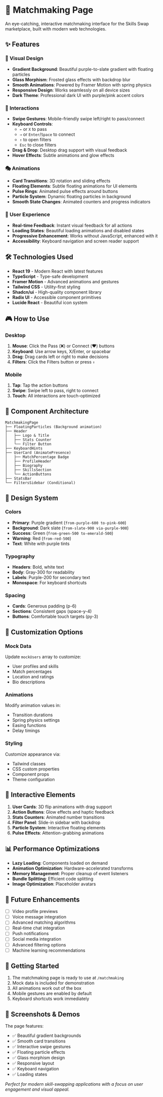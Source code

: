 # 🎯 Matchmaking Page

An eye-catching, interactive matchmaking interface for the Skills Swap marketplace, built with modern web technologies.

## ✨ Features

### 🎨 **Visual Design**

-   **Gradient Background**: Beautiful purple-to-slate gradient with floating particles
-   **Glass Morphism**: Frosted glass effects with backdrop blur
-   **Smooth Animations**: Powered by Framer Motion with spring physics
-   **Responsive Design**: Works seamlessly on all device sizes
-   **Dark Theme**: Professional dark UI with purple/pink accent colors

### 🚀 **Interactions**

-   **Swipe Gestures**: Mobile-friendly swipe left/right to pass/connect
-   **Keyboard Controls**:
    -   `←` or `X` to pass
    -   `→` or `Enter`/`Space` to connect
    -   `↑` to open filters
    -   `Esc` to close filters
-   **Drag & Drop**: Desktop drag support with visual feedback
-   **Hover Effects**: Subtle animations and glow effects

### 🎭 **Animations**

-   **Card Transitions**: 3D rotation and sliding effects
-   **Floating Elements**: Subtle floating animations for UI elements
-   **Pulse Rings**: Animated pulse effects around buttons
-   **Particle System**: Dynamic floating particles in background
-   **Smooth State Changes**: Animated counters and progress indicators

### 📱 **User Experience**

-   **Real-time Feedback**: Instant visual feedback for all actions
-   **Loading States**: Beautiful loading animations and disabled states
-   **Progressive Enhancement**: Works without JavaScript, enhanced with it
-   **Accessibility**: Keyboard navigation and screen reader support

## 🛠️ **Technologies Used**

-   **React 19** - Modern React with latest features
-   **TypeScript** - Type-safe development
-   **Framer Motion** - Advanced animations and gestures
-   **Tailwind CSS** - Utility-first styling
-   **Shadcn/ui** - High-quality component library
-   **Radix UI** - Accessible component primitives
-   **Lucide React** - Beautiful icon system

## 🎮 **How to Use**

### Desktop

1. **Mouse**: Click the Pass (❌) or Connect (❤️) buttons
2. **Keyboard**: Use arrow keys, X/Enter, or spacebar
3. **Drag**: Drag cards left or right to make decisions
4. **Filters**: Click the Filters button or press `↑`

### Mobile

1. **Tap**: Tap the action buttons
2. **Swipe**: Swipe left to pass, right to connect
3. **Touch**: All interactions are touch-optimized

## 🎯 **Component Architecture**

```
MatchmakingPage
├── FloatingParticles (Background animation)
├── Header
│   ├── Logo & Title
│   ├── Stats Counter
│   └── Filter Button
├── KeyboardHints
├── UserCard (AnimatePresence)
│   ├── MatchPercentage Badge
│   ├── ProfileHeader
│   ├── Biography
│   ├── SkillsSection
│   └── ActionButtons
├── StatsBar
└── FiltersSidebar (Conditional)
```

## 🎨 **Design System**

### Colors

-   **Primary**: Purple gradient (`from-purple-600 to-pink-600`)
-   **Background**: Dark slate (`from-slate-900 via-purple-900`)
-   **Success**: Green (`from-green-500 to-emerald-500`)
-   **Warning**: Red (`from-red-500`)
-   **Text**: White with purple tints

### Typography

-   **Headers**: Bold, white text
-   **Body**: Gray-300 for readability
-   **Labels**: Purple-200 for secondary text
-   **Monospace**: For keyboard shortcuts

### Spacing

-   **Cards**: Generous padding (p-6)
-   **Sections**: Consistent gaps (space-y-4)
-   **Buttons**: Comfortable touch targets (py-3)

## 🔧 **Customization Options**

### Mock Data

Update `mockUsers` array to customize:

-   User profiles and skills
-   Match percentages
-   Location and ratings
-   Bio descriptions

### Animations

Modify animation values in:

-   Transition durations
-   Spring physics settings
-   Easing functions
-   Delay timings

### Styling

Customize appearance via:

-   Tailwind classes
-   CSS custom properties
-   Component props
-   Theme configuration

## 🧪 **Interactive Elements**

1. **User Cards**: 3D flip animations with drag support
2. **Action Buttons**: Glow effects and haptic feedback
3. **Stats Counters**: Animated number transitions
4. **Filter Panel**: Slide-in sidebar with backdrop
5. **Particle System**: Interactive floating elements
6. **Pulse Effects**: Attention-grabbing animations

## 📊 **Performance Optimizations**

-   **Lazy Loading**: Components loaded on demand
-   **Animation Optimization**: Hardware-accelerated transforms
-   **Memory Management**: Proper cleanup of event listeners
-   **Bundle Splitting**: Efficient code splitting
-   **Image Optimization**: Placeholder avatars

## 🎯 **Future Enhancements**

-   [ ] Video profile previews
-   [ ] Voice message integration
-   [ ] Advanced matching algorithms
-   [ ] Real-time chat integration
-   [ ] Push notifications
-   [ ] Social media integration
-   [ ] Advanced filtering options
-   [ ] Machine learning recommendations

## 🚀 **Getting Started**

1. The matchmaking page is ready to use at `/matchmaking`
2. Mock data is included for demonstration
3. All animations work out of the box
4. Mobile gestures are enabled by default
5. Keyboard shortcuts work immediately

## 🎨 **Screenshots & Demos**

The page features:

-   ✅ Beautiful gradient backgrounds
-   ✅ Smooth card transitions
-   ✅ Interactive swipe gestures
-   ✅ Floating particle effects
-   ✅ Glass morphism design
-   ✅ Responsive layout
-   ✅ Keyboard navigation
-   ✅ Loading states

_Perfect for modern skill-swapping applications with a focus on user engagement and visual appeal._
